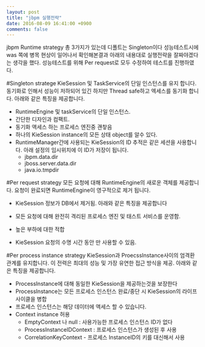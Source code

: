 ```yaml
---
layout: post
title: "jbpm 실행전략"
date: 2016-08-09 16:41:00 +0900
comments: false
---
```


jbpm Runtime strategy 
총 3가지가 있는데 디폴트는 Singleton이다 
성능테스트시에 was 쪽에 병목 현상이 일어나서 확인해본결과 아래의 내용대로 실행전략을 잘짜야겠다는 생각을 했다.
성능테스트를 위해 Per request로 모두 수정하여 테스트를 진행하였다.

#Singleton stratege
KieSession 및 TaskService의 단일 인스턴스를 유지 합니다. 동기화로 인해서 성능이 저하되어 있긴 하지만 Thread safe하고 엑세스를 동기화 합니다. 아래와 같은 특징을 제공합니다.
- RuntimeEngine 및 taskService의 단일 인스턴스.
- 간단한 디자인과 컴팩트.
- 동기화 액세스 하는 프로세스 엔진중 괜챃음
- 하나의 KieSession instance의 모든 상태 object를 알수 있다.
- RuntimeManager간에 사용되는 KieSession의 ID 추적은 같은 세션을 사용합니다. 아래 설정의 임시위치에 이 ID가 저장이 됩니다.
    - jbpm.data.dir
    - jboss.server.data.dir
    - java.io.tmpdir

#Per request strategy
모든 요청에 대해 RuntimeEngine의 새로운 객체를 제공합니다. 요청이 완료되면 RuntimeEngine이 영구적으로 제거 됩니다. 
- KieSession 정보가 DB에서 제거됨.
아래와 같은 특징을 제공합니다

- 모든 요청에 대해 완전히 격리된 프로세스 엔진 및 태스트 서비스를 운영함.
- 높은 부하에 대한 적합
- KieSession 요청의 수명 시간 동안 만 사용할 수 있음.

#Per process instance strategy
KieSession과 ProecssInstance사이의 엄격환 관계를 유지합니다. 이 전력은 최대의 성능 및 가장 유연한 접근 방식을 제공.
아래와 같은 특징을 제공합니다.

- ProcessInstance에 대해 동일한 KieSession을 제공하는것을 보장한다
- ProcessInstance는 모든 프로세스 인스턴스 완료/중단 시 KieSession의 라이프 사이클을 병합
- 프로세스 인스턴스는 해당 데이터에 액세스 할 수 있습니다.
- Context instance 허용
    - EmptyContext 나 null : 사용가능한 프로세스 인스턴스 ID가 없다
    - ProcessInstanceIDContext : 프로세스 인스턴스가 생성된 후 사용
    - CorrelationKeyContext - 프로세스 InstanceID의 키를 대신해서 사용
